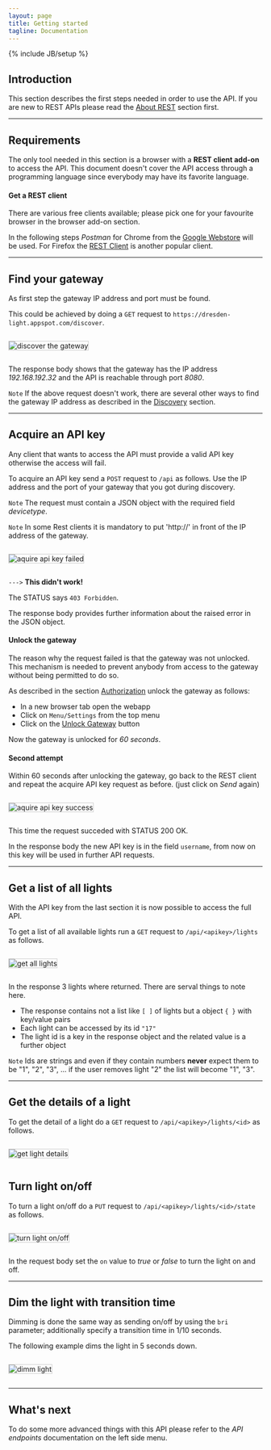 ```yaml
---
layout: page
title: Getting started
tagline: Documentation
---
```

{% include JB/setup %}

<style>
	img {
		max-width: inherit;
		border: 1px solid #ccc;
		margin: 1em 0;
	}
</style>

## Introduction<a name="gettingstarted">&nbsp;</a>

This section describes the first steps needed in order to use the API.
If you are new to REST APIs please read the [About REST]({{BASE_PATH}}/rest) section first.

------------------------------------------------------

## Requirements

The only tool needed in this section is a browser with a **REST client add-on** to access the API. This document doesn't cover the API access through a programming language since everybody may have its favorite language.

#### Get a REST client
There are various free clients available; please pick one for your favourite browser in the browser add-on section.

In the following steps *Postman* for Chrome from the [Google Webstore](https://chrome.google.com/webstore/search/rest%20client) will be used.
For Firefox the [REST Client](https://addons.mozilla.org/de/firefox/addon/restclient) is another popular client.

------------------------------------------------------

## Find your gateway

As first step the gateway IP address and port must be found.

This could be achieved by doing a `GET` request to `https://dresden-light.appspot.com/discover`.

<img src="img/0_discover_api.png" alt="discover the gateway"/>

The response body shows that the gateway has the IP address _192.168.192.32_ and the API
is reachable through port _8080_.

`Note` If the above request doesn't work, there are several other ways to find the gateway IP address as described in the [Discovery]({{BASE_PATH}}/discovery) section.

------------------------------------------------------

## Acquire an API key

Any client that wants to access the API must provide a valid API key otherwise the access will fail.

To acquire an API key send a `POST` request to `/api` as follows. Use the IP address and the port of your gateway that you got during discovery.

`Note` The request must contain a JSON object with the required field _devicetype_.

`Note` In some Rest clients it is mandatory to put 'http://' in front of the IP address of the gateway.

<img src="img/1_aquire_apikey_fail.png" alt="aquire api key failed"/>

`--->` **This didn't work!**

The <span class="label">STATUS</span> says `403 Forbidden`.

The response body provides further information about the raised error in the JSON object.

#### Unlock the gateway

The reason why the request failed is that the gateway was not unlocked. This mechanism is needed to prevent anybody from access to the gateway without being permitted to do so.

As described in the section [Authorization]({{BASE_PATH}}/authorization) unlock the gateway as follows:

 - In a new browser tab open the webapp
 - Click on `Menu/Settings` from the top menu
 - Click on the <a class="btn btn-primary btn-small" href="#">Unlock Gateway</a> button

 Now the gateway is unlocked for _60 seconds_.

#### Second attempt

Within 60 seconds after unlocking the gateway, go back to the REST client and repeat the acquire API key request as before. (just click on _Send_ again)

<img src="img/1_aquire_apikey_ok.png" alt="aquire api key success"/>

This time the request succeded with <span class="label">STATUS</span> 200 OK.

In the response body the new API key is in the field `username`, from now on this key will be used in further API requests.

------------------------------------------------------

## Get a list of all lights

With the API key from the last section it is now possible to access the full API.

To get a list of all available lights run a `GET` request to `/api/<apikey>/lights` as follows.

<img src="img/2_get_all_lights.png" alt="get all lights"/>

In the response 3 lights where returned. There are serval things to note here.

 - The response contains not a list like `[ ]` of lights but a object `{ }` with key/value pairs
 - Each light can be accessed by its id `"17"`
 - The light id is a key in the response object and the related value is a further object
 
 `Note` Ids are strings and even if they contain numbers **never** expect them to be "1", "2", "3", ... if the user removes light "2" the list will become "1", "3".

------------------------------------------------------

## Get the details of a light

To get the detail of a light do a `GET` request to `/api/<apikey>/lights/<id>` as follows.

<img src="img/3_get_light_details.png" alt="get light details"/>

## Turn light on/off

To turn a light on/off do a `PUT` request to `/api/<apikey>/lights/<id>/state` as follows.

<img src="img/4_turn_light_on.png" alt="turn light on/off"/>

In the request body set the `on` value to _true_ or _false_ to turn the light on and off. 

------------------------------------------------------

## Dim the light with transition time

Dimming is done the same way as sending on/off by using the `bri` parameter; additionally specify a transition time in 1/10 seconds.

The following example dims the light in 5 seconds down.

<img src="img/5_dimm_light.png" alt="dimm light"/>

------------------------------------------------------

## What's next

To do some more advanced things with this API please refer to the _API endpoints_ documentation on the left side menu.
